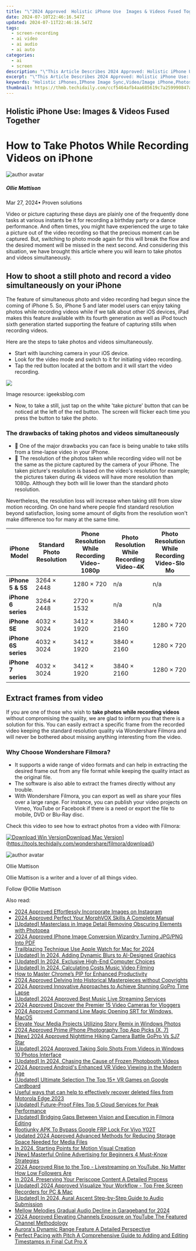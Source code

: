 ```yaml
---
title: "\"2024 Approved  Holistic iPhone Use  Images & Videos Fused Together\""
date: 2024-07-10T22:46:16.547Z
updated: 2024-07-11T22:46:16.547Z
tags: 
  - screen-recording
  - ai video
  - ai audio
  - ai auto
categories: 
  - ai
  - screen
description: "\"This Article Describes 2024 Approved: Holistic iPhone Use: Images & Videos Fused Together\""
excerpt: "\"This Article Describes 2024 Approved: Holistic iPhone Use: Images & Videos Fused Together\""
keywords: "Holistic iPhones,IPhone Image Sync,Video/Image iPhone,Photos iPhone Harmony,IPhone Content Merge,Integrated iPhone Media,Synced iPhone Images"
thumbnail: https://thmb.techidaily.com/ccf5464afb4aa685619c7a259990847a57c5c05dab74619d5212fa55287fa1c5.jpg
---
```


## Holistic iPhone Use: Images & Videos Fused Together

# How to Take Photos While Recording Videos on iPhone

![author avatar](https://images.wondershare.com/filmora/article-images/ollie-mattison.jpg)

##### Ollie Mattison

 Mar 27, 2024• Proven solutions

 Video or picture capturing these days are plainly one of the frequently done tasks at various instants be it for recording a birthday party or a dance performance. And often times, you might have experienced the urge to take a picture out of the video recording so that the precious moment can be captured. But, switching to photo mode again for this will break the flow and the desired moment will be missed in the next second. And considering this situation, we have brought this article where you will learn to take photos and videos simultaneously.

## How to shoot a still photo and record a video simultaneously on your iPhone

 The feature of simultaneous photo and video recording had begun since the coming of iPhone 5\. So, iPhone 5 and later model users can enjoy taking photos while recording videos while if we talk about other iOS devices, iPad makes this feature available with its fourth generation as well as iPod touch sixth generation started supporting the feature of capturing stills when recording videos.

 Here are the steps to take photos and videos simultaneously.

* Start with launching camera in your iOS device.
* Look for the video mode and switch to it for initiating video recording.
* Tap the red button located at the bottom and it will start the video recording.

![](https://images.wondershare.com/filmora/article-images/take-photo-while-recording-videos-iphone.jpg)

 Image resource: igeeksblog.com

* Now, to take a still, just tap on the white 'take picture' button that can be noticed at the left of the red button. The screen will flicker each time you press the button to take the photo.

### The drawbacks of taking photos and videos simultaneously

*  One of the major drawbacks you can face is being unable to take stills from a time-lapse video in your iPhone.
*  The resolution of the photos taken while recording video will not be the same as the picture captured by the camera of your iPhone. The taken picture's resolution is based on the video's resolution for example; the pictures taken during 4k videos will have more resolution than 1080p. Although they both will lie lower than the standard photo resolution.

 Nevertheless, the resolution loss will increase when taking still from slow motion recording. On one hand where people find standard resolution beyond satisfaction, losing some amount of digits from the resolution won't make difference too for many at the same time.

| iPhone Model         | Standard Photo Resolution | Phone Resolution While Recording Video-1080p | Photo Resolution While Recording Video-4K | Photo Resolution While Recording Video-Slo Mo |
| -------------------- | ------------------------- | -------------------------------------------- | ----------------------------------------- | --------------------------------------------- |
| **iPhone 5 & 5S**    | 3264 × 2448               | 1280 × 720                                   | n/a                                       | n/a                                           |
| **iPhone 6 series**  | 3264 × 2448               | 2720 × 1532                                  | n/a                                       | n/a                                           |
| **iPhone SE**        | 4032 × 3024               | 3412 × 1920                                  | 3840 × 2160                               | 1280 × 720                                    |
| **iPhone 6S series** | 4032 × 3024               | 3412 × 1920                                  | 3840 × 2160                               | 1280 × 720                                    |
| **iPhone 7 series**  | 4032 × 3024               | 3412 × 1920                                  | 3840 × 2160                               | 1280 × 720                                    |

## Extract frames from video

 If you are one of those who wish to **take photos while recording videos** without compromising the quality, we are glad to inform you that there is a solution for this. You can easily extract a specific frame from the recorded video keeping the standard resolution quality via Wondershare Filmora and will never be bothered about missing anything interesting from the video.

### Why Choose Wondershare Filmora?

* It supports a wide range of video formats and can help in extracting the desired frame out from any file format while keeping the quality intact as the original file.
* The software is also able to extract the frames directly without any trouble.
* With Wondershare Filmora, you can export as well as share your files over a large range. For instance, you can publish your video projects on Vimeo, YouTube or Facebook if there is a need or export the file to mobile, DVD or Blu-Ray disc.

 Check this video to see how to extract photos from a video with Filmora:

[![Download Win Version](https://images.wondershare.com/filmora/guide/download-btn-win.jpg)](https://tools.techidaily.com/wondershare/filmora/download/)[Download Mac Version](https://images.wondershare.com/filmora/guide/download-btn-mac.jpg)](https://tools.techidaily.com/wondershare/filmora/download/)

![author avatar](https://images.wondershare.com/filmora/article-images/ollie-mattison.jpg)

Ollie Mattison

Ollie Mattison is a writer and a lover of all things video.

Follow @Ollie Mattison


<ins class="adsbygoogle"
     style="display:block"
     data-ad-format="autorelaxed"
     data-ad-client="ca-pub-7571918770474297"
     data-ad-slot="1223367746"></ins>



<ins class="adsbygoogle"
     style="display:block"
     data-ad-client="ca-pub-7571918770474297"
     data-ad-slot="8358498916"
     data-ad-format="auto"
     data-full-width-responsive="true"></ins>




<span class="atpl-alsoreadstyle">Also read:</span>
<div><ul>
<li><a href="https://article-tips.techidaily.com/2024-approved-effortlessly-incorporate-images-on-instagram/"><u>2024 Approved  Effortlessly Incorporate Images on Instagram</u></a></li>
<li><a href="https://article-tips.techidaily.com/2024-approved-perfect-your-morphvox-skills-a-complete-manual/"><u>2024 Approved  Perfect Your MorphVOX Skills  A Complete Manual</u></a></li>
<li><a href="https://article-tips.techidaily.com/updated-masterclass-in-image-detail-removing-obscuring-elements-with-photopea/"><u>[Updated] Masterclass in Image Detail  Removing Obscuring Elements with Photopea</u></a></li>
<li><a href="https://article-tips.techidaily.com/2024-approved-iphone-image-conversion-wizardry-turning-jpgpng-into-pdf/"><u>2024 Approved  IPhone Image Conversion Wizardry  Turning JPG/PNG Into PDF</u></a></li>
<li><a href="https://article-tips.techidaily.com/trailblazing-technique-use-apple-watch-for-mac-for-2024/"><u>Trailblazing Technique  Use Apple Watch for Mac for 2024</u></a></li>
<li><a href="https://article-tips.techidaily.com/updated-in-2024-adding-dynamic-blurs-to-ai-designed-graphics/"><u>[Updated] In 2024, Adding Dynamic Blurs to AI-Designed Graphics</u></a></li>
<li><a href="https://article-tips.techidaily.com/updated-in-2024-exclusive-high-end-computer-choices/"><u>[Updated] In 2024, Exclusive High-End Computer Choices</u></a></li>
<li><a href="https://article-tips.techidaily.com/updated-in-2024-calculating-costs-music-video-filming/"><u>[Updated] In 2024, Calculating Costs  Music Video Filming</u></a></li>
<li><a href="https://article-tips.techidaily.com/how-to-master-chromes-pip-for-enhanced-productivity/"><u>How to Master Chrome’s PIP for Enhanced Productivity</u></a></li>
<li><a href="https://article-tips.techidaily.com/2024-approved-delving-into-historical-masterpieces-without-copyrights/"><u>2024 Approved  Delving Into Historical Masterpieces without Copyrights</u></a></li>
<li><a href="https://article-tips.techidaily.com/2024-approved-innovative-approaches-to-achieve-stunning-gopro-time-lapse/"><u>2024 Approved  Innovative Approaches to Achieve Stunning GoPro Time Lapse</u></a></li>
<li><a href="https://article-tips.techidaily.com/updated-2024-approved-best-music-live-streaming-services/"><u>[Updated] 2024 Approved  Best Music Live Streaming Services</u></a></li>
<li><a href="https://article-tips.techidaily.com/2024-approved-discover-the-premier-15-video-cameras-for-vloggers/"><u>2024 Approved  Discover the Premier 15 Video Cameras for Vloggers</u></a></li>
<li><a href="https://article-tips.techidaily.com/2024-approved-command-line-magic-opening-srt-for-windows-macos/"><u>2024 Approved  Command Line Magic  Opening SRT for Windows, MacOS</u></a></li>
<li><a href="https://article-tips.techidaily.com/elevate-your-media-projects-utilizing-story-remix-in-windows-photos/"><u>Elevate Your Media Projects  Utilizing Story Remix in Windows Photos</u></a></li>
<li><a href="https://article-tips.techidaily.com/2024-approved-prime-iphone-photography-top-app-picks-x-7/"><u>2024 Approved  Prime iPhone Photography  Top App Picks (X, 7)</u></a></li>
<li><a href="https://article-tips.techidaily.com/new-2024-approved-nighttime-hiking-camera-battle-gopro-vs-sj7-star/"><u>[New] 2024 Approved  Nighttime Hiking Camera Battle  GoPro Vs SJ7 Star</u></a></li>
<li><a href="https://article-tips.techidaily.com/updated-2024-approved-taking-solo-shots-from-videos-in-windows-10-photos-interface/"><u>[Updated] 2024 Approved  Taking Solo Shots From Videos in Windows 10 Photos Interface</u></a></li>
<li><a href="https://article-tips.techidaily.com/updated-in-2024-chasing-the-cause-of-frozen-photobooth-videos/"><u>[Updated] In 2024, Chasing the Cause of Frozen Photobooth Videos</u></a></li>
<li><a href="https://article-tips.techidaily.com/2024-approved-androids-enhanced-vr-video-viewing-in-the-modern-age/"><u>2024 Approved  Android's Enhanced VR Video Viewing in the Modern Age</u></a></li>
<li><a href="https://article-tips.techidaily.com/updated-ultimate-selection-the-top-15plus-vr-games-on-google-cardboard/"><u>[Updated] Ultimate Selection  The Top 15+ VR Games on Google Cardboard</u></a></li>
<li><a href="https://techidaily.com/useful-ways-that-can-help-to-effectively-recover-deleted-files-from-motorola-edge-2023-by-fonelab-android-recover-data/"><u>Useful ways that can help to effectively recover deleted files from Motorola Edge 2023</u></a></li>
<li><a href="https://some-knowledge.techidaily.com/updated-future-proof-files-top-5-cloud-services-for-peak-performance/"><u>[Updated] Future-Proof Files  Top 5 Cloud Services for Peak Performance</u></a></li>
<li><a href="https://extra-information.techidaily.com/updated-bridging-gaps-between-vision-and-execution-in-filmora-editing/"><u>[Updated] Bridging Gaps Between Vision and Execution in Filmora Editing</u></a></li>
<li><a href="https://android-unlock.techidaily.com/rootjunky-apk-to-bypass-google-frp-lock-for-vivo-y02t-by-drfone-android/"><u>Rootjunky APK To Bypass Google FRP Lock For Vivo Y02T</u></a></li>
<li><a href="https://sound-tweaking.techidaily.com/updated-2024-approved-advanced-methods-for-reducing-storage-space-needed-for-media-files/"><u>Updated 2024 Approved Advanced Methods for Reducing Storage Space Needed for Media Files</u></a></li>
<li><a href="https://extra-support.techidaily.com/in-2024-starting-points-for-motion-visual-creation/"><u>In 2024, Starting Points for Motion Visual Creation</u></a></li>
<li><a href="https://extra-skills.techidaily.com/new-masterful-online-advertising-for-beginners-4-must-know-strategies/"><u>[New] Masterful Online Advertising for Beginners  4 Must-Know Strategies</u></a></li>
<li><a href="https://fox-glue.techidaily.com/2024-approved-rise-to-the-top-livestreaming-on-youtube-no-matter-how-low-followers-are/"><u>2024 Approved  Rise to the Top - Livestreaming on YouTube, No Matter How Low Followers Are</u></a></li>
<li><a href="https://extra-guidance.techidaily.com/in-2024-preserving-your-periscope-content-a-detailed-process/"><u>In 2024, Preserving Your Periscope Content  A Detailed Process</u></a></li>
<li><a href="https://desktop-recording.techidaily.com/updated-2024-approved-visualize-your-workflow-top-free-screen-recorders-for-pc-and-mac/"><u>[Updated] 2024 Approved  Visualize Your Workflow - Top Free Screen Recorders for PC & Mac</u></a></li>
<li><a href="https://youtube-data.techidaily.com/ed-in-2024-aural-ascent-step-by-step-guide-to-audio-submission/"><u>[Updated] In 2024, Aural Ascent  Step-by-Step Guide to Audio Submission</u></a></li>
<li><a href="https://fox-hovers.techidaily.com/mellow-melodies-gradual-audio-decline-in-garageband-for-2024/"><u>Mellow Melodies  Gradual Audio Decline in Garageband for 2024</u></a></li>
<li><a href="https://youtube-video-recordings.techidaily.com/2024-approved-elevating-channels-exposure-on-youtube-the-featured-channel-methodology/"><u>2024 Approved  Elevating Channels Exposure on YouTube  The Featured Channel Methodology</u></a></li>
<li><a href="https://extra-lessons.techidaily.com/auroras-dynamic-range-feature-a-detailed-perspective/"><u>Aurora's Dynamic Range Feature  A Detailed Perspective</u></a></li>
<li><a href="https://audio-editing.techidaily.com/perfect-pacing-with-pitch-a-comprehensive-guide-to-adding-and-editing-timestamps-in-final-cut-pro-x/"><u>Perfect Pacing with Pitch A Comprehensive Guide to Adding and Editing Timestamps in Final Cut Pro X</u></a></li>
</ul></div>
